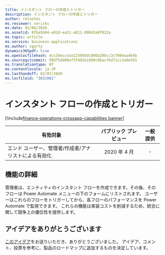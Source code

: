 ```yaml
---
title: インスタント フローの作成とトリガー
description: インスタント フローの作成とトリガー
author: relnotes
ms.reviewer: sericks
ms.date: 02/04/2020
ms.assetid: 8fba5b04-e01d-ea11-a811-000d3a8f022a
ms.topic: article
ms.service: business-applications
ms.author: cgarty
dynamics365pdf: true
ms.openlocfilehash: 4cc34ecce1e22309ddc800a28bcc3cf984aa464b
ms.sourcegitcommit: 99df54b08ef3f481b1999c80acfbd71cc3a0e591
ms.translationtype: HT
ms.contentlocale: ja-JP
ms.lasthandoff: 02/07/2020
ms.locfileid: "3031981"
---
```

# <a name="create-and-trigger-instant-flows"></a>インスタント フローの作成とトリガー
[!include[finance-operations-crossapp-capabilities banner](../includes/finance-operations-crossapp-capabilities.md)]

| 有効対象    |  パブリック プレビュー | 一般提供 | 
| ---------- | :----------: |:----------: |
|エンド ユーザー、管理者/作成者/アナリストによる有効化|2020 年 4 月| -|






## <a name="feature-details"></a>機能の詳細
<!--feature detail start -->
管理者は、エンティティのインスタント フローを作成できます。その後、そのフローは Power Automate メニューの下のフォームにリストされます。 ユーザーはこれらのフローをトリガーしてから、各フローのパフォーマンスを Power Automate で監視できます。 これらの機能は実装コストを削減するため、統合に関して競争上の優位性を提供します。
<!--feature detail end -->









## <a name="thank-you-for-your-idea"></a>アイデアをありがとうございます
[このアイデア](https://experience.dynamics.com/ideas/idea/?ideaid=f5515021-64ba-e711-80c0-00155d7cd0b4)をお送りいただき、ありがとうございました。 アイデア、コメント、投票を参考に、製品のロードマップに追加するものを決定しています。
